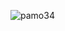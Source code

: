 ![pamo34](https://user-images.githubusercontent.com/55141520/230912823-e4e4fbcc-8274-45e2-93d1-ee57d06080da.png)
